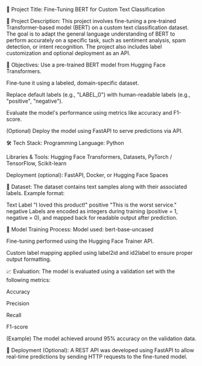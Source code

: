 📌 Project Title:
Fine-Tuning BERT for Custom Text Classification

📝 Project Description:
This project involves fine-tuning a pre-trained Transformer-based model (BERT) on a custom text classification dataset. The goal is to adapt the general language understanding of BERT to perform accurately on a specific task, such as sentiment analysis, spam detection, or intent recognition. The project also includes label customization and optional deployment as an API.

🎯 Objectives:
Use a pre-trained BERT model from Hugging Face Transformers.

Fine-tune it using a labeled, domain-specific dataset.

Replace default labels (e.g., "LABEL_0") with human-readable labels (e.g., "positive", "negative").

Evaluate the model's performance using metrics like accuracy and F1-score.

(Optional) Deploy the model using FastAPI to serve predictions via API.

🛠️ Tech Stack:
Programming Language: Python

Libraries & Tools: Hugging Face Transformers, Datasets, PyTorch / TensorFlow, Scikit-learn

Deployment (optional): FastAPI, Docker, or Hugging Face Spaces

📂 Dataset:
The dataset contains text samples along with their associated labels. Example format:

Text	Label
"I loved this product!"	positive
"This is the worst service."	negative
Labels are encoded as integers during training (positive = 1, negative = 0), and mapped back for readable output after prediction.

🧠 Model Training Process:
Model used: bert-base-uncased

Fine-tuning performed using the Hugging Face Trainer API.

Custom label mapping applied using label2id and id2label to ensure proper output formatting.

📈 Evaluation:
The model is evaluated using a validation set with the following metrics:

Accuracy

Precision

Recall

F1-score

(Example) The model achieved around 95% accuracy on the validation data.

🚀 Deployment (Optional):
A REST API was developed using FastAPI to allow real-time predictions by sending HTTP requests to the fine-tuned model.

